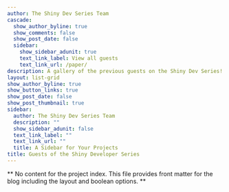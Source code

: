 ```yaml
---
author: The Shiny Dev Series Team
cascade:
  show_author_byline: true
  show_comments: false
  show_post_date: false
  sidebar:
    show_sidebar_adunit: true
    text_link_label: View all guests
    text_link_url: /paper/
description: A gallery of the previous guests on the Shiny Dev Series! Ordered by most recent appearance on the series.
layout: list-grid
show_author_byline: true
show_button_links: true
show_post_date: false
show_post_thumbnail: true
sidebar:
  author: The Shiny Dev Series Team
  description: ""
  show_sidebar_adunit: false
  text_link_label: ""
  text_link_url: ""
  title: A Sidebar for Your Projects
title: Guests of the Shiny Developer Series
---
```


** No content for the project index. This file provides front matter for the blog including the layout and boolean options. **

